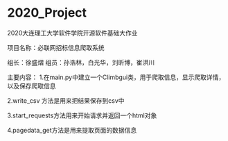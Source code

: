 # 2020_Project
2020大连理工大学软件学院开源软件基础大作业

项目名称：必联网招标信息爬取系统

组长：徐盛熠 组员：孙浩林，白光华，刘昕博，崔洪川

主要内容：
   1.在main.py中建立一个Climbgui类，用于爬取信息，显示爬取详情，以及保存爬取信息
   
   2.write_csv 方法是用来把结果保存到csv中
   
   3.start_requests方法用来开始请求并返回一个html对象
   
   4.pagedata_get方法是用来提取页面的数据信息
